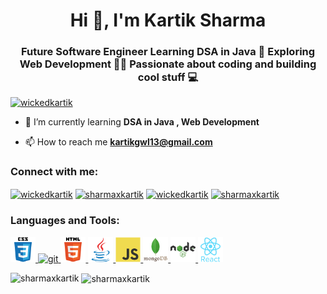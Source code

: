 <h1 align="center">Hi 👋, I'm Kartik Sharma</h1>
<h3 align="center">Future Software Engineer Learning DSA in Java 🍵 Exploring Web Development 🧑‍💻 Passionate about coding and building cool stuff 💻</h3>

<p align="left"> <a href="https://twitter.com/wickedkartik" target="blank"><img src="https://img.shields.io/twitter/follow/wickedkartik?logo=twitter&style=for-the-badge" alt="wickedkartik" /></a> </p>

- 🌱 I’m currently learning **DSA in Java , Web Development**

- 📫 How to reach me **kartikgwl13@gmail.com**

<h3 align="left">Connect with me:</h3>
<p align="left">
<a href="https://twitter.com/wickedkartik" target="blank"><img align="center" src="https://raw.githubusercontent.com/rahuldkjain/github-profile-readme-generator/master/src/images/icons/Social/twitter.svg" alt="wickedkartik" height="30" width="40" /></a>
<a href="https://linkedin.com/in/sharmaxkartik" target="blank"><img align="center" src="https://raw.githubusercontent.com/rahuldkjain/github-profile-readme-generator/master/src/images/icons/Social/linked-in-alt.svg" alt="sharmaxkartik" height="30" width="40" /></a>
<a href="https://instagram.com/wickedkartik" target="blank"><img align="center" src="https://raw.githubusercontent.com/rahuldkjain/github-profile-readme-generator/master/src/images/icons/Social/instagram.svg" alt="wickedkartik" height="30" width="40" /></a>
<a href="https://www.leetcode.com/sharmaxkartik" target="blank"><img align="center" src="https://raw.githubusercontent.com/rahuldkjain/github-profile-readme-generator/master/src/images/icons/Social/leet-code.svg" alt="sharmaxkartik" height="30" width="40" /></a>
</p>

<h3 align="left">Languages and Tools:</h3>
<p align="left"> <a href="https://www.w3schools.com/css/" target="_blank" rel="noreferrer"> <img src="https://raw.githubusercontent.com/devicons/devicon/master/icons/css3/css3-original-wordmark.svg" alt="css3" width="40" height="40"/> </a> <a href="https://git-scm.com/" target="_blank" rel="noreferrer"> <img src="https://www.vectorlogo.zone/logos/git-scm/git-scm-icon.svg" alt="git" width="40" height="40"/> </a> <a href="https://www.w3.org/html/" target="_blank" rel="noreferrer"> <img src="https://raw.githubusercontent.com/devicons/devicon/master/icons/html5/html5-original-wordmark.svg" alt="html5" width="40" height="40"/> </a> <a href="https://www.java.com" target="_blank" rel="noreferrer"> <img src="https://raw.githubusercontent.com/devicons/devicon/master/icons/java/java-original.svg" alt="java" width="40" height="40"/> </a> <a href="https://developer.mozilla.org/en-US/docs/Web/JavaScript" target="_blank" rel="noreferrer"> <img src="https://raw.githubusercontent.com/devicons/devicon/master/icons/javascript/javascript-original.svg" alt="javascript" width="40" height="40"/> </a> <a href="https://www.mongodb.com/" target="_blank" rel="noreferrer"> <img src="https://raw.githubusercontent.com/devicons/devicon/master/icons/mongodb/mongodb-original-wordmark.svg" alt="mongodb" width="40" height="40"/> </a> <a href="https://nodejs.org" target="_blank" rel="noreferrer"> <img src="https://raw.githubusercontent.com/devicons/devicon/master/icons/nodejs/nodejs-original-wordmark.svg" alt="nodejs" width="40" height="40"/> </a> <a href="https://reactjs.org/" target="_blank" rel="noreferrer"> <img src="https://raw.githubusercontent.com/devicons/devicon/master/icons/react/react-original-wordmark.svg" alt="react" width="40" height="40"/> </a> </p>

<p><img align="left" src="https://github-readme-stats.vercel.app/api/top-langs?username=sharmaxkartik&show_icons=true&locale=en&layout=compact" alt="sharmaxkartik" /></p>

<p>&nbsp;<img align="center" src="https://github-readme-stats.vercel.app/api?username=sharmaxkartik&show_icons=true&locale=en" alt="sharmaxkartik" /></p>
